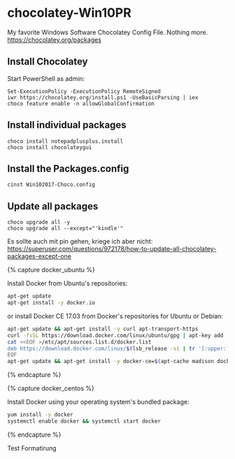 # chocolatey-Win10PR
My favorite Windows Software Chocolatey Config File. Nothing more.  
https://chocolatey.org/packages

## Install Chocolatey
Start PowerShell as admin:

    Set-ExecutionPolicy -ExecutionPolicy RemoteSigned
    iwr https://chocolatey.org/install.ps1 -UseBasicParsing | iex
    choco feature enable -n allowGlobalConfirmation
    
## Install individual packages
    choco install notepadplusplus.install
    choco install chocolateygui
    
## Install the Packages.config
    cinst Win102017-Choco.config
    
## Update all packages
    choco upgrade all -y
    choco upgrade all --except="'kindle'"

Es sollte auch mit pin gehen, kriege ich aber nicht:
https://superuser.com/questions/972178/how-to-update-all-chocolatey-packages-except-one




{% capture docker_ubuntu %}

Install Docker from Ubuntu's repositories:

```bash
apt-get update
apt-get install -y docker.io
```

or install Docker CE 17.03 from Docker's repositories for Ubuntu or Debian:

```bash
apt-get update && apt-get install -y curl apt-transport-https
curl -fsSL https://download.docker.com/linux/ubuntu/gpg | apt-key add -
cat <<EOF >/etc/apt/sources.list.d/docker.list
deb https://download.docker.com/linux/$(lsb_release -si | tr '[:upper:]' '[:lower:]') $(lsb_release -cs) stable
EOF
apt-get update && apt-get install -y docker-ce=$(apt-cache madison docker-ce | grep 17.03 | head -1 | awk '{print $3}')
```

{% endcapture %}

{% capture docker_centos %}

Install Docker using your operating system's bundled package:

```bash
yum install -y docker
systemctl enable docker && systemctl start docker
```

{% endcapture %}

Test Formatirung

